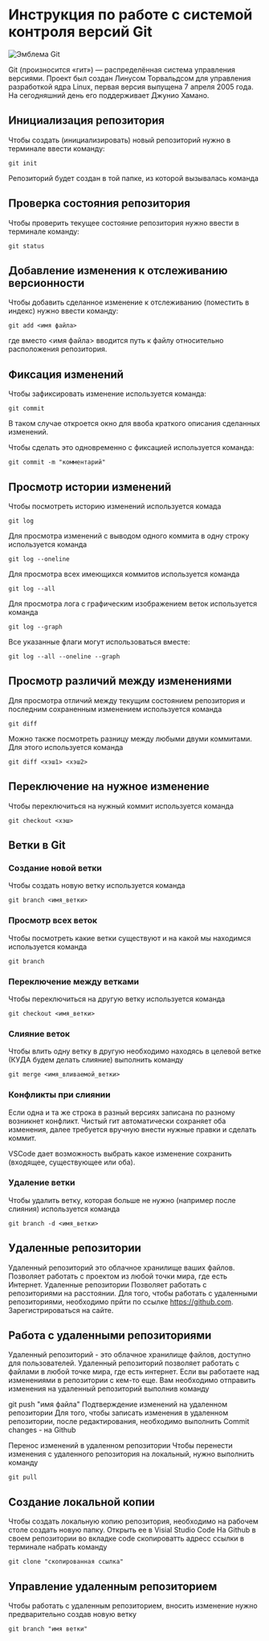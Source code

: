 # **Инструкция по работе с системой контроля версий Git**

![Эмблема Git](git.jpg)

Git (произносится «гит») — распределённая система управления версиями. Проект был создан Линусом Торвальдсом для управления разработкой ядра Linux, первая версия выпущена 7 апреля 2005 года. На сегодняшний день его поддерживает Джунио Хамано.

## Инициализация репозитория

Чтобы создать (инициализировать) новый репозиторий нужно в терминале ввести команду:

    git init

Репозиторий будет создан в той папке, из которой вызывалась команда

## Проверка состояния репозитория

Чтобы проверить текущее состояние репозитория нужно ввести в терминале команду:

    git status

## Добавление изменения к отслеживанию версионности

Чтобы добавить сделанное изменение к отслеживанию (поместить в индекс) нужно ввести команду:

    git add <имя файла>

где вместо <имя файла> вводится путь к файлу относительно расположения репозитория.

## Фиксация изменений

Чтобы зафиксировать изменение используется команда:

    git commit

В таком случае откроется окно для ввоба краткого описания сделанных изменений.

Чтобы сделать это одновременно с фиксацией используется команда:

    git commit -m "комментарий"

## Просмотр истории изменений

Чтобы посмотреть историю изменений используется комада

    git log

Для просмотра изменений с выводом одного коммита в одну строку используется команда

    git log --oneline

Для просмотра всех имеющихся коммитов используется команда

    git log --all

Для просмотра лога с графическим изображением веток используется команда

    git log --graph

Все указанные флаги могут использоваться вместе:

    git log --all --oneline --graph

## Просмотр различий между изменениями

Для просмотра отличий между текущим состоянием репозитория и последним сохраненным изменением используется команда

    git diff

Можно также посмотреть разницу между любыми двуми коммитами. Для этого используется команда

    git diff <хэш1> <хэш2>

## Переключение на нужное изменение

Чтобы переключиться на нужный коммит используется команда

    git checkout <хэш>

## Ветки в Git

### Создание новой ветки

Чтобы создать новую ветку используется команда

    git branch <имя_ветки>

### Просмотр всех веток

Чтобы посмотреть какие ветки существуют и на какой мы находимся используется команда

    git branch

### Переключение между ветками

Чтобы переключиться на другую ветку используется команда

    git checkout <имя_ветки>

### Слияние веток

Чтобы влить одну ветку в другую необходимо находясь в целевой ветке (КУДА будем делать слияние) выполнить команду

    git merge <имя_вливаемой_ветки>

### Конфликты при слиянии

Если одна и та же строка в разный версиях записана по разному возникнет конфликт.
Чистый гит автоматически сохраняет оба изменения, далее требуется вручную внести нужные правки и сделать коммит.

VSСode дает возможность выбрать какое изменение сохранить (входящее, существующее или оба).

### Удаление ветки

Чтобы удалить ветку, которая больше не нужно (например после слияния) используется команда

    git branch -d <имя_ветки>

## Удаленные репозитории

Удаленный репозиторий это облачное хранилище ваших файлов. Позволяет работать с проектом из любой точки мира, где есть Интернет.
Удаленные репозитории
Позволяет работать с репозиториями на расстоянии. Для того, чтобы работать с удаленными репозиториями, необходимо прйти по ссылке https://github.com. Зарегистрироваться на сайте.

## Работа с удаленными репозиториями
Удаленный репозиторий - это облачное хранилище файлов, доступно для пользователей. Удаленный репозиторий позволяет работать с файлами в любой точке мира, где есть интернет. Если вы работаете над изменениями в репозитории с кем-то еще. Вам необходимо отправить изменения на удаленный репозиторий выполнив команду

git push "имя файла"
Подтверждение изменений на удаленном репозитории
Для того, чтобы записать изменения в удаленном репозитории, после редактирования, необходимо выполнить Commit changes - на Github

Перенос изменений в удаленном репозитории
Чтобы перенести изменения с удаленного репозитория на локальный, нужно выполнить команду

    git pull
    
## Создание локальной копии
Чтобы создать локальную копию репозитория, необходимо на рабочем столе создать новую папку. Открыть ее в Visial Studio Code На Github в своем репозитории во вкладке code скопироватть адресс ссылки в терминале набрать команду

    git clone "скопированная ссылка"
   
 ## Управление удаленным репозиторием
Чтобы работать с удаленным репозиторием, вносить изменение нужно предварительно создав новую ветку

    git branch "имя ветки"
    
 ##    
